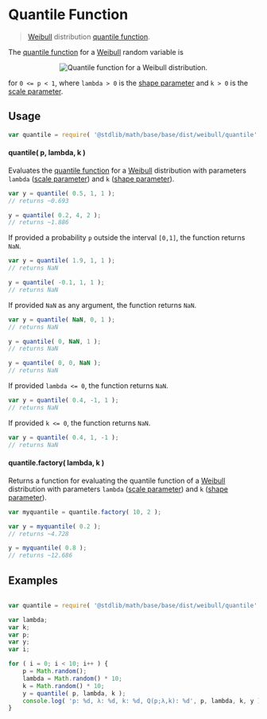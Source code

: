 Quantile Function
===

> [Weibull][Weibull] distribution [quantile function][quantile-function].

<!-- <intro> -->

The [quantile function][quantile-function] for a [Weibull][Weibull] random variable is

<!-- <equation class="equation" label="eq:" align="center" raw="" alt=""> -->

<div class="equation" align="center" data-raw-text="Q(p;k,\lambda) = \lambda {(-\ln(1-p))}^{1/k} " data-equation="eq:quantile_function">
	<img src="" alt="Quantile function for a Weibull distribution.">
	<br>
</div>

<!-- </equation> -->

for `0 <= p < 1`, where `lambda > 0` is the [shape parameter][shape] and `k > 0` is the [scale parameter][scale].

<!-- </intro> -->

<!-- <usage> -->

## Usage
``` javascript
var quantile = require( '@stdlib/math/base/base/dist/weibull/quantile' );
```

#### quantile( p, lambda, k )

Evaluates the [quantile function][quantile-function] for a [Weibull][weibull] distribution with parameters `lambda` ([scale parameter][scale]) and `k` ([shape parameter][shape]).

``` javascript
var y = quantile( 0.5, 1, 1 );
// returns ~0.693

y = quantile( 0.2, 4, 2 );
// returns ~1.886
```

If provided a probability `p` outside the interval `[0,1]`, the function returns `NaN`.

``` javascript
var y = quantile( 1.9, 1, 1 );
// returns NaN

y = quantile( -0.1, 1, 1 );
// returns NaN
```

If provided `NaN` as any argument, the function returns `NaN`.

``` javascript
var y = quantile( NaN, 0, 1 );
// returns NaN

y = quantile( 0, NaN, 1 );
// returns NaN

y = quantile( 0, 0, NaN );
// returns NaN
```

If provided `lambda <= 0`, the function returns `NaN`.

``` javascript
var y = quantile( 0.4, -1, 1 );
// returns NaN
```

If provided `k <= 0`, the function returns `NaN`.

``` javascript
var y = quantile( 0.4, 1, -1 );
// returns NaN
```

#### quantile.factory( lambda, k )

Returns a function for evaluating the quantile function of a [Weibull][weibull] distribution with parameters `lambda` ([scale parameter][scale]) and `k` ([shape parameter][shape]).

``` javascript
var myquantile = quantile.factory( 10, 2 );

var y = myquantile( 0.2 );
// returns ~4.728

y = myquantile( 0.8 );
// returns ~12.686
```

<!-- </usage> -->

<!-- <examples> -->

## Examples

``` javascript

var quantile = require( '@stdlib/math/base/base/dist/weibull/quantile' );

var lambda;
var k;
var p;
var y;
var i;

for ( i = 0; i < 10; i++ ) {
	p = Math.random();
	lambda = Math.random() * 10;
	k = Math.random() * 10;
	y = quantile( p, lambda, k );
	console.log( 'p: %d, λ: %d, k: %d, Q(p;λ,k): %d', p, lambda, k, y );
}
```

<!-- </examples> -->


<!-- <links> -->

[Weibull]: https://en.wikipedia.org/wiki/Weibull_distribution
[quantile-function]: https://en.wikipedia.org/wiki/Quantile_function
[shape]: https://en.wikipedia.org/wiki/Shape_parameter
[scale]: https://en.wikipedia.org/wiki/Scale_parameter

<!-- </links> -->
